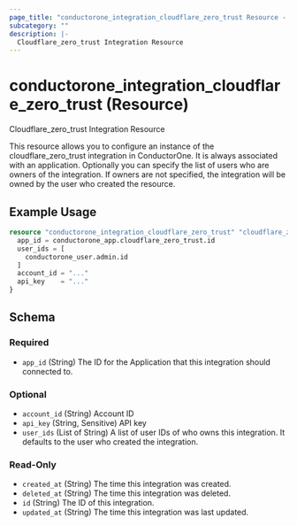 ```yaml
---
page_title: "conductorone_integration_cloudflare_zero_trust Resource - conductorone"
subcategory: ""
description: |-
  Cloudflare_zero_trust Integration Resource
---
```


# conductorone_integration_cloudflare_zero_trust (Resource)

Cloudflare_zero_trust Integration Resource

This resource allows you to configure an instance of the cloudflare_zero_trust integration in ConductorOne.
It is always associated with an application. Optionally you can specify the list of users who are owners of the integration.
If owners are not specified, the integration will be owned by the user who created the resource.

## Example Usage

```terraform
resource "conductorone_integration_cloudflare_zero_trust" "cloudflare_zero_trust" {
  app_id = conductorone_app.cloudflare_zero_trust.id
  user_ids = [
    conductorone_user.admin.id
  ]
  account_id = "..."
  api_key    = "..."
}
```

<!-- schema generated by tfplugindocs -->
## Schema

### Required

- `app_id` (String) The ID for the Application that this integration should connected to.

### Optional

- `account_id` (String) Account ID
- `api_key` (String, Sensitive) API key
- `user_ids` (List of String) A list of user IDs of who owns this integration. It defaults to the user who created the integration.

### Read-Only

- `created_at` (String) The time this integration was created.
- `deleted_at` (String) The time this integration was deleted.
- `id` (String) The ID of this integration.
- `updated_at` (String) The time this integration was last updated.

